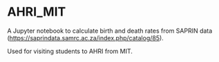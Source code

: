 # AHRI_MIT

A Jupyter notebook to calculate birth and death rates from SAPRIN data (https://saprindata.samrc.ac.za/index.php/catalog/85).

Used for visiting students to AHRI from MIT.